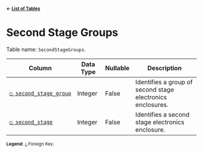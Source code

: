 <sup>**← [List of Tables](../../README.md#Metadatabase-Schema)**</sup>

# Second Stage Groups

Table name: `SecondStageGroups`.

| Column                                                | Data Type | Nullable | Description                                                |
| ----------------------------------------------------- | --------- | -------- | ---------------------------------------------------------- |
| [`○ second_stage_group`](second_stage_group_index.md) | Integer   | False    | Identifies a group of second stage electronics enclosures. |
| [`○ second_stage`](second_stages.md)                  | Integer   | False    | Identifies a second stage electronics enclosure.           |

<sup>**Legend**: [`○`](second_stage_groups.md) Foreign Key.</sup>
